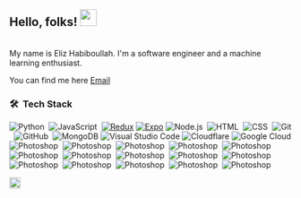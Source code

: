 ## Hello, folks! <img src="https://raw.githubusercontent.com/MartinHeinz/MartinHeinz/master/wave.gif" width="30px">

<br />
My name is Eliz Habiboullah. I'm a software engineer and a machine learning enthusiast.

You can find me here <a href="mailto:eliz4ads@gmail.com" class="footer-link">Email</a>

### 🛠 &nbsp;Tech Stack

![Python](https://img.shields.io/badge/-Python-05122A?style=flat&logo=python)&nbsp;
![JavaScript](https://img.shields.io/badge/-JavaScript-05122A?style=flat&logo=javascript)&nbsp;
[![Redux](https://img.shields.io/badge/Redux-764ABC?logo=redux&logoColor=fff)](#)
[![Expo](https://img.shields.io/badge/Expo-000020?logo=expo&logoColor=fff)](#)
![Node.js](https://img.shields.io/badge/-Node.js-05122A?style=flat&logo=node.js)&nbsp;
![HTML](https://img.shields.io/badge/-HTML-05122A?style=flat&logo=HTML5)&nbsp;
![CSS](https://img.shields.io/badge/-CSS-05122A?style=flat&logo=CSS3&logoColor=1572B6)&nbsp;
![Git](https://img.shields.io/badge/-Git-05122A?style=flat&logo=git)&nbsp;
![GitHub](https://img.shields.io/badge/-GitHub-05122A?style=flat&logo=github)&nbsp;
![MongoDB](https://img.shields.io/badge/MongoDB-%234ea94b.svg?logo=mongodb&logoColor=white)
![Visual Studio Code](https://img.shields.io/badge/-Visual%20Studio%20Code-05122A?style=flat&logo=visual-studio-code&logoColor=007ACC)
![Cloudflare](https://img.shields.io/badge/Cloudflare-F38020?logo=Cloudflare&logoColor=white)
![Google Cloud](https://img.shields.io/badge/Google%20Cloud-%234285F4.svg?logo=google-cloud&logoColor=white)
![Photoshop](https://img.shields.io/badge/Node.js-43853D?style=for-the-badge&logo=node.js&logoColor=white)&nbsp;
![Photoshop](https://img.shields.io/badge/TypeScript-007ACC?style=for-the-badge&logo=typescript&logoColor=white)&nbsp;
![Photoshop](https://img.shields.io/badge/Sass-CC6699?style=for-the-badge&logo=sass&logoColor=white)&nbsp;
![Photoshop](https://img.shields.io/badge/Scala-DC322F?style=for-the-badge&logo=scala&logoColor=white)&nbsp;
![Photoshop](https://img.shields.io/badge/React_Native-20232A?style=for-the-badge&logo=react&logoColor=61DAFB)&nbsp;
![Photoshop](https://img.shields.io/badge/Amazon_AWS-232F3E?style=for-the-badge&logo=amazon-aws&logoColor=white)&nbsp;
![Photoshop](https://img.shields.io/badge/Google_Cloud-4285F4?style=for-the-badge&logo=google-cloud&logoColor=white)&nbsp;
![Photoshop](https://img.shields.io/badge/Microsoft_Access-A4373A?style=for-the-badge&logo=microsoft-access&logoColor=white)&nbsp;
![Photoshop](https://img.shields.io/badge/Jest-323330?style=for-the-badge&logo=Jest&logoColor=white)&nbsp;
![Photoshop](https://img.shields.io/badge/Amazon_AWS-FF9900?style=for-the-badge&logo=amazonaws&logoColor=white)&nbsp;
![Photoshop](https://img.shields.io/badge/TensorFlow-FF6F00?style=for-the-badge&logo=tensorflow&logoColor=white)&nbsp;
![Photoshop](https://img.shields.io/badge/Cloudflare-F38020?style=for-the-badge&logo=Cloudflare&logoColor=white)&nbsp;
![Photoshop](https://img.shields.io/badge/Digital_Ocean-0080FF?style=for-the-badge&logo=DigitalOcean&logoColor=white)&nbsp;
![Photoshop](https://img.shields.io/badge/microsoft%20azure-0089D6?style=for-the-badge&logo=microsoft-azure&logoColor=white)&nbsp;
![Photoshop](https://img.shields.io/badge/React-20232A?style=for-the-badge&logo=react&logoColor=61DAFB)&nbsp;


<img src="https://cdn.jsdelivr.net/gh/devicons/devicon/icons/npm/npm-original-wordmark.svg" height="20" alt="npm logo"  />
  <img width="12" />


<!-- 🔭 I’m currently working on ... -->
<!-- 🌱 I’m currently learning ... -->
<!-- 👯 I’m looking to collaborate on ... -->
<!-- 🤔 I’m looking for help with ... -->
<!-- 💬 Ask me about ... -->
<!-- 📫 How to reach me: ... -->
<!-- 😄 Pronouns: ... -->
<!-- ⚡ Fun fact: ... -->


